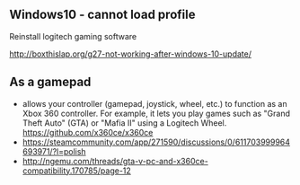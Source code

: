 ## Windows10 - cannot load profile

Reinstall logitech gaming software

http://boxthislap.org/g27-not-working-after-windows-10-update/

## As a gamepad

- allows your controller (gamepad, joystick, wheel, etc.) to function as an Xbox 360 controller. For example, it lets you play games such as "Grand Theft Auto" (GTA) or "Mafia II" using a Logitech Wheel. https://github.com/x360ce/x360ce
- https://steamcommunity.com/app/271590/discussions/0/611703999964693971/?l=polish
- http://ngemu.com/threads/gta-v-pc-and-x360ce-compatibility.170785/page-12